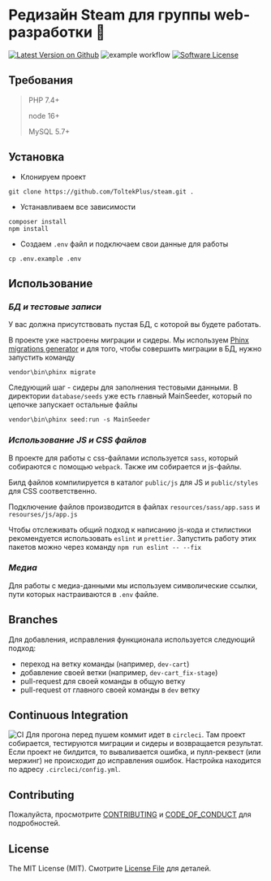 # Редизайн Steam для группы web-разработки :rocket:

[![Latest Version on Github](https://img.shields.io/badge/release-v1.8.9-red)](https://github.com/ToltekPlus/steam/releases/tag/v1.8.9)
![example workflow](https://github.com/ToltekPlus/steam/actions/workflows/main.yml/badge.svg)
[![Software License](https://img.shields.io/badge/license-MIT-brightgreen.svg)](LICENSE.md)

## Требования

> PHP 7.4+
>
> node 16+
>
> MySQL 5.7+

## Установка

- Клонируем проект

```
git clone https://github.com/ToltekPlus/steam.git .
```

- Устанавливаем все зависимости

```
composer install
npm install
```

- Создаем `.env` файл и подключаем свои данные для работы

```
cp .env.example .env
```

## Использование

### _БД и тестовые записи_

У вас должна присутствовать пустая БД, с которой вы будете работать.

В проекте уже настроены миграции и сидеры. Мы используем [Phinx migrations generator](https://github.com/odan/phinx-migrations-generator) и
для того, чтобы совершить миграции в БД, нужно запустить команду

```
vendor\bin\phinx migrate
```

Следующий шаг - сидеры для заполнения тестовыми данными. В директории `database/seeds` уже есть главный MainSeeder, который по цепочке запускает остальные файлы

```
vendor\bin\phinx seed:run -s MainSeeder
```

### _Использование JS и CSS файлов_

В проекте для работы с css-файлами используется `sass`, который собираются с помощью `webpack`. Также им собирается и js-файлы.

Билд файлов компилируется в каталог `public/js` для JS и `public/styles` для CSS соответственно.

Подключение файлов производится в файлах `resources/sass/app.sass` и `resourses/js/app.js`

Чтобы отслеживать общий подход к написанию js-кода и стилистики рекомендуется использовать `eslint` и `prettier`.
Запустить работу этих пакетов можно через команду `npm run eslint -- --fix`

### _Медиа_

Для работы с медиа-данными мы используем символические ссылки, пути которых настраиваются в `.env` файле.

## Branches

Для добавления, исправления функционала используется следующий подход:

- переход на ветку команды (например, `dev-cart`)
- добавление своей ветки (например, `dev-cart_fix-stage`)
- pull-request для своей команды в общую ветку
- pull-request от главного своей команды в `dev` ветку

## Continuous Integration

![CI](https://hsto.org/r/w1560/webt/eu/y-/xc/euy-xcul0bvx8zvzhpz2uvr_0tk.png)
Для прогона перед пушем коммит идет в `circleci`. Там проект собирается, тестируются миграции и сидеры и возвращается результат.
Если проект не билдится, то вываливается ошибка, и пулл-реквест (или мержинг) не происходит до исправления ошибок.
Настройка находится по адресу `.circleci/config.yml`.

## Contributing

Пожалуйста, просмотрите [CONTRIBUTING](CONTRIBUTING.md) и [CODE_OF_CONDUCT](CODE_OF_CONDUCT.md) для подробностей.

## License

The MIT License (MIT). Смотрите [License File](LICENSE) для деталей.
